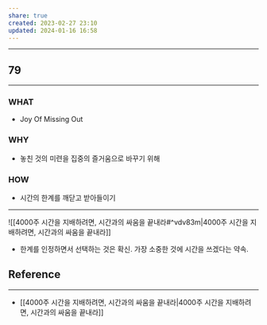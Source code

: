 ```yaml
---
share: true
created: 2023-02-27 23:10
updated: 2024-01-16 16:58
---
```


---
## 79
---
### WHAT
- Joy Of Missing Out
### WHY
- 놓친 것의 미련을 집중의 즐거움으로 바꾸기 위해
### HOW
- 시간의 한계를 깨닫고 받아들이기
---
![[4000주  시간을 지배하려면, 시간과의 싸움을 끝내라#^vdv83m|4000주  시간을 지배하려면, 시간과의 싸움을 끝내라]]

- 한계를 인정하면서 선택하는 것은 확신. 가장 소중한 것에 시간을 쓰겠다는 약속.





## Reference
---
- [[4000주  시간을 지배하려면, 시간과의 싸움을 끝내라|4000주  시간을 지배하려면, 시간과의 싸움을 끝내라]]